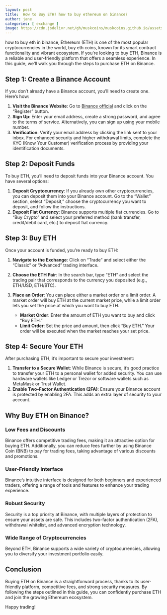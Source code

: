 ```yaml
---
layout: post
title:  How to Buy ETH? how to buy ethereum on binance?
author: jane
categories: [ exchange ]
image: https://cdn.jsdelivr.net/gh/muskcoins/muskcoins.github.io/assets/images/bnb-register.webp
---
```

how to buy eth in binance, Ethereum (ETH) is one of the most popular cryptocurrencies in the world, buy eth coins, known for its smart contract functionality and vibrant ecosystem. If you're looking to buy ETH, Binance is a reliable and user-friendly platform that offers a seamless experience. In this guide, we'll walk you through the steps to purchase ETH on Binance.

## Step 1: Create a Binance Account

If you don’t already have a Binance account, you’ll need to create one. Here’s how:

1. **Visit the Binance Website**: Go to [Binance official](/302.html?target=https://accounts.binance.com/register?ref=ZGR4DOXV) and click on the “Register” button.
2. **Sign Up**: Enter your email address, create a strong password, and agree to the terms of service. Alternatively, you can sign up using your mobile number.
3. **Verification**: Verify your email address by clicking the link sent to your inbox. For enhanced security and higher withdrawal limits, complete the KYC (Know Your Customer) verification process by providing your identification documents.

## Step 2: Deposit Funds

To buy ETH, you’ll need to deposit funds into your Binance account. You have several options:

1. **Deposit Cryptocurrency**: If you already own other cryptocurrencies, you can deposit them into your Binance account. Go to the “Wallet” section, select “Deposit,” choose the cryptocurrency you want to deposit, and follow the instructions.
2. **Deposit Fiat Currency**: Binance supports multiple fiat currencies. Go to “Buy Crypto” and select your preferred method (bank transfer, credit/debit card, etc.) to deposit fiat currency.

## Step 3: Buy ETH

Once your account is funded, you’re ready to buy ETH:

1. **Navigate to the Exchange**: Click on “Trade” and select either the “Classic” or “Advanced” trading interface.
2. **Choose the ETH Pair**: In the search bar, type “ETH” and select the trading pair that corresponds to the currency you deposited (e.g., ETH/USD, ETH/BTC).
3. **Place an Order**: You can place either a market order or a limit order. A market order will buy ETH at the current market price, while a limit order lets you set the price at which you want to buy ETH.

    - **Market Order**: Enter the amount of ETH you want to buy and click “Buy ETH.”
    - **Limit Order**: Set the price and amount, then click “Buy ETH.” Your order will be executed when the market reaches your set price.

## Step 4: Secure Your ETH

After purchasing ETH, it’s important to secure your investment:

1. **Transfer to a Secure Wallet**: While Binance is secure, it’s good practice to transfer your ETH to a personal wallet for added security. You can use hardware wallets like Ledger or Trezor or software wallets such as MetaMask or Trust Wallet.
2. **Enable Two-Factor Authentication (2FA)**: Ensure your Binance account is protected by enabling 2FA. This adds an extra layer of security to your account.

## Why Buy ETH on Binance?

### Low Fees and Discounts

Binance offers competitive trading fees, making it an attractive option for buying ETH. Additionally, you can reduce fees further by using Binance Coin (BNB) to pay for trading fees, taking advantage of various discounts and promotions.

### User-Friendly Interface

Binance’s intuitive interface is designed for both beginners and experienced traders, offering a range of tools and features to enhance your trading experience.

### Robust Security

Security is a top priority at Binance, with multiple layers of protection to ensure your assets are safe. This includes two-factor authentication (2FA), withdrawal whitelist, and advanced encryption technology.

### Wide Range of Cryptocurrencies

Beyond ETH, Binance supports a wide variety of cryptocurrencies, allowing you to diversify your investment portfolio easily.

## Conclusion

Buying ETH on Binance is a straightforward process, thanks to its user-friendly platform, competitive fees, and strong security measures. By following the steps outlined in this guide, you can confidently purchase ETH and join the growing Ethereum ecosystem.

Happy trading!